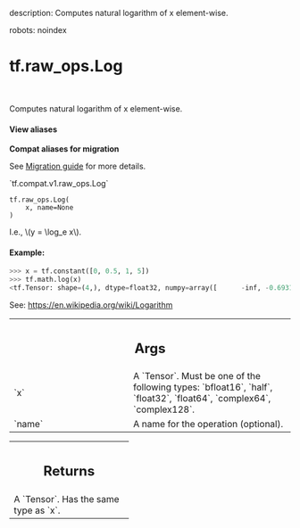 description: Computes natural logarithm of x element-wise.

robots: noindex

# tf.raw_ops.Log

<!-- Insert buttons and diff -->

<table class="tfo-notebook-buttons tfo-api nocontent" align="left">

</table>



Computes natural logarithm of x element-wise.

<section class="expandable">
  <h4 class="showalways">View aliases</h4>
  <p>
<b>Compat aliases for migration</b>
<p>See
<a href="https://www.tensorflow.org/guide/migrate">Migration guide</a> for
more details.</p>
<p>`tf.compat.v1.raw_ops.Log`</p>
</p>
</section>

<pre class="devsite-click-to-copy prettyprint lang-py tfo-signature-link">
<code>tf.raw_ops.Log(
    x, name=None
)
</code></pre>



<!-- Placeholder for "Used in" -->

I.e., \\(y = \log_e x\\).

#### Example:



```python
>>> x = tf.constant([0, 0.5, 1, 5])
>>> tf.math.log(x)
<tf.Tensor: shape=(4,), dtype=float32, numpy=array([      -inf, -0.6931472,  0.       ,  1.609438 ], dtype=float32)>

```

See: https://en.wikipedia.org/wiki/Logarithm

<!-- Tabular view -->
 <table class="responsive fixed orange">
<colgroup><col width="214px"><col></colgroup>
<tr><th colspan="2"><h2 class="add-link">Args</h2></th></tr>

<tr>
<td>
`x`
</td>
<td>
A `Tensor`. Must be one of the following types: `bfloat16`, `half`, `float32`, `float64`, `complex64`, `complex128`.
</td>
</tr><tr>
<td>
`name`
</td>
<td>
A name for the operation (optional).
</td>
</tr>
</table>



<!-- Tabular view -->
 <table class="responsive fixed orange">
<colgroup><col width="214px"><col></colgroup>
<tr><th colspan="2"><h2 class="add-link">Returns</h2></th></tr>
<tr class="alt">
<td colspan="2">
A `Tensor`. Has the same type as `x`.
</td>
</tr>

</table>


